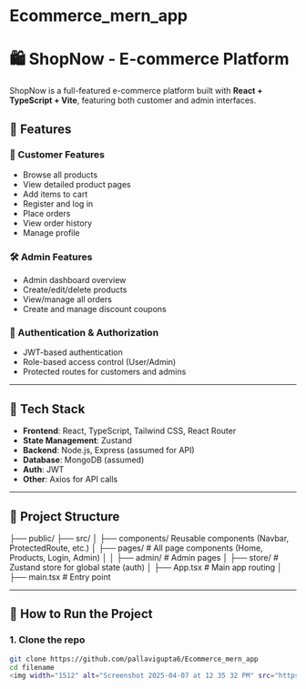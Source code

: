 # Ecommerce_mern_app
# 🛍️ ShopNow - E-commerce Platform

ShopNow is a full-featured e-commerce platform built with **React + TypeScript + Vite**, featuring both customer and admin interfaces.

## 🚀 Features

### 👤 Customer Features
- Browse all products
- View detailed product pages
- Add items to cart
- Register and log in
- Place orders
- View order history
- Manage profile

### 🛠️ Admin Features
- Admin dashboard overview
- Create/edit/delete products
- View/manage all orders
- Create and manage discount coupons

### 🔐 Authentication & Authorization
- JWT-based authentication
- Role-based access control (User/Admin)
- Protected routes for customers and admins

---

## 🧩 Tech Stack

- **Frontend**: React, TypeScript, Tailwind CSS, React Router
- **State Management**: Zustand
- **Backend**: Node.js, Express (assumed for API)
- **Database**: MongoDB (assumed)
- **Auth**: JWT
- **Other**: Axios for API calls

---

## 📁 Project Structure

├── public/
 ├── src/
  │ ├── components/
    Reusable components (Navbar, ProtectedRoute, etc.) │ ├── pages/ # All page components (Home, Products, Login, Admin) │ │ 
    ├── admin/ # Admin pages │ ├── store/ # Zustand store for global state (auth) │ ├── App.tsx # Main app routing │ ├── main.tsx # Entry point

---

## 🧪 How to Run the Project

### 1. Clone the repo
```bash
git clone https://github.com/pallavigupta6/Ecommerce_mern_app
cd filename
<img width="1512" alt="Screenshot 2025-04-07 at 12 35 32 PM" src="https://github.com/user-attachments/assets/6abc1418-ecee-414c-8187-29ba08feb6d8" />





